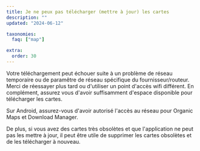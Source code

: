 ```yaml
---
title: Je ne peux pas télécharger (mettre à jour) les cartes
description: ""
updated: "2024-06-12"

taxonomies:
  faq: ["map"]

extra:
  order: 30
---
```


Votre téléchargement peut échouer suite à un problème de réseau temporaire ou de paramêtre de réseau spécifique du fournisseur/routeur. Merci de réessayer plus tard ou d'utiliser un point d'accès wifi différent. En complément, assurez vous d'avoir suffisamment d'espace disponible pour télécharger les cartes.

Sur Android, assurez-vous d'avoir autorisé l'accès au réseau pour Organic Maps et Download Manager.

De plus, si vous avez des cartes très obsolètes et que l'application ne peut pas les mettre à jour, il peut être utile de supprimer les cartes obsolètes et de les télécharger à nouveau.
